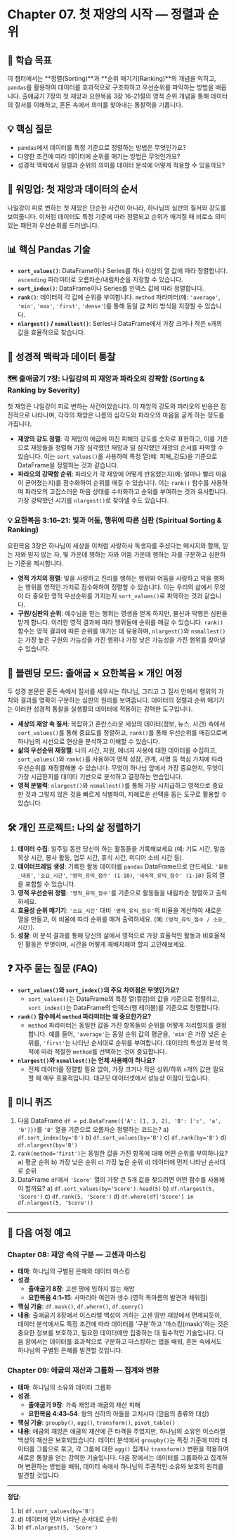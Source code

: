 # Chapter 07. 첫 재앙의 시작 — 정렬과 순위

## 📖 학습 목표

이 챕터에서는 **정렬(Sorting)**과 **순위 매기기(Ranking)**의 개념을 익히고, `pandas`를 활용하여 데이터를 효과적으로 구조화하고 우선순위를 파악하는 방법을 배웁니다. 출애굽기 7장의 첫 재앙과 요한복음 3장 16-21절의 영적 순위 개념을 통해 데이터의 질서를 이해하고, 혼돈 속에서 의미를 찾아내는 통찰력을 기릅니다.

## 💡 핵심 질문

*   `pandas`에서 데이터를 특정 기준으로 정렬하는 방법은 무엇인가요?
*   다양한 조건에 따라 데이터에 순위를 매기는 방법은 무엇인가요?
*   성경적 맥락에서 정렬과 순위의 의미를 데이터 분석에 어떻게 적용할 수 있을까요?

## 🚀 워밍업: 첫 재앙과 데이터의 순서

나일강이 피로 변하는 첫 재앙은 단순한 사건이 아니라, 하나님의 심판의 질서와 강도를 보여줍니다. 이처럼 데이터도 특정 기준에 따라 정렬되고 순위가 매겨질 때 비로소 의미 있는 패턴과 우선순위를 드러냅니다.

## 📊 핵심 Pandas 기술

*   **`sort_values()`**: DataFrame이나 Series를 하나 이상의 열 값에 따라 정렬합니다. `ascending` 파라미터로 오름차순/내림차순을 지정할 수 있습니다.
*   **`sort_index()`**: DataFrame이나 Series를 인덱스 값에 따라 정렬합니다.
*   **`rank()`**: 데이터의 각 값에 순위를 부여합니다. `method` 파라미터(예: `'average'`, `'min'`, `'max'`, `'first'`, `'dense'`)를 통해 동일 값 처리 방식을 지정할 수 있습니다.
*   **`nlargest()` / `nsmallest()`**: Series나 DataFrame에서 가장 크거나 작은 `n`개의 값을 효율적으로 찾습니다.

## 🔗 성경적 맥락과 데이터 통찰

### 🗺️ 출애굽기 7장: 나일강의 피 재앙과 파라오의 강퍅함 (Sorting & Ranking by Severity)

첫 재앙은 나일강이 피로 변하는 사건이었습니다. 이 재앙의 강도와 파라오의 반응은 점진적으로 나타나며, 각각의 재앙은 나름의 심각도와 파라오의 마음을 굳게 하는 정도를 가집니다.

*   **재앙의 강도 정렬**: 각 재앙이 애굽에 미친 피해의 강도를 숫자로 표현하고, 이를 기준으로 재앙들을 정렬해 가장 심각했던 재앙과 덜 심각했던 재앙의 순서를 파악할 수 있습니다. 이는 `sort_values()`를 사용하여 특정 열(예: 피해_강도)을 기준으로 DataFrame을 정렬하는 것과 같습니다.
*   **파라오의 강퍅함 순위**: 파라오가 각 재앙에 어떻게 반응했는지(예: 얼마나 빨리 마음이 굳어졌는지)를 점수화하여 순위를 매길 수 있습니다. 이는 `rank()` 함수를 사용하여 파라오의 고집스러운 마음 상태를 수치화하고 순위를 부여하는 것과 유사합니다. 가장 강퍅했던 시기를 `nlargest()`로 찾아낼 수도 있습니다.

### 💡 요한복음 3:16–21: 빛과 어둠, 행위에 따른 심판 (Spiritual Sorting & Ranking)

요한복음 3장은 하나님이 세상을 이처럼 사랑하사 독생자를 주셨다는 메시지와 함께, 믿는 자와 믿지 않는 자, 빛 가운데 행하는 자와 어둠 가운데 행하는 자를 구분하고 심판하는 기준을 제시합니다.

*   **영적 가치의 정렬**: 빛을 사랑하고 진리를 행하는 행위와 어둠을 사랑하고 악을 행하는 행위를 영적인 가치로 점수화하여 정렬할 수 있습니다. 이는 우리의 삶에서 무엇이 더 중요한 영적 우선순위를 가지는지 `sort_values()`로 파악하는 것과 같습니다.
*   **구원/심판의 순위**: 예수님을 믿는 행위는 영생을 얻게 하지만, 불신과 악행은 심판을 받게 합니다. 이러한 영적 결과에 따라 행위들에 순위를 매길 수 있습니다. `rank()` 함수는 영적 결과에 따른 순위를 매기는 데 유용하며, `nlargest()`와 `nsmallest()`는 가장 높은 구원의 가능성을 가진 행위나 가장 낮은 가능성을 가진 행위를 찾아낼 수 있습니다.

## 🤝 블렌딩 모드: 출애굽 × 요한복음 × 개인 여정

두 성경 본문은 혼돈 속에서 질서를 세우시는 하나님, 그리고 그 질서 안에서 행위의 가치와 결과를 명확히 구분하는 심판의 원리를 보여줍니다. 데이터의 정렬과 순위 매기기는 이러한 성경적 통찰을 실생활의 데이터에 적용하는 강력한 도구입니다.

*   **세상의 재앙 속 질서**: 복잡하고 혼란스러운 세상의 데이터(정보, 뉴스, 사건) 속에서 `sort_values()`를 통해 중요도를 정렬하고, `rank()`를 통해 우선순위를 매김으로써 하나님의 시선으로 현상을 분석하고 이해할 수 있습니다.
*   **삶의 우선순위 재정렬**: 나의 시간, 자원, 에너지 사용에 대한 데이터를 수집하고, `sort_values()`와 `rank()`를 사용하여 영적 성장, 관계, 사명 등 핵심 가치에 따라 우선순위를 재정렬해볼 수 있습니다. 무엇이 하나님 앞에서 가장 중요한지, 무엇이 가장 시급한지를 데이터 기반으로 분석하고 결정하는 연습입니다.
*   **영적 분별력**: `nlargest()`와 `nsmallest()`를 통해 가장 시치급하고 영적으로 중요한 것과 그렇지 않은 것을 빠르게 식별하여, 지혜로운 선택을 돕는 도구로 활용할 수 있습니다.

## 🛠️ 개인 프로젝트: 나의 삶 정렬하기

1.  **데이터 수집**: 일주일 동안 당신이 하는 활동들을 기록해보세요 (예: 기도 시간, 말씀 묵상 시간, 봉사 활동, 업무 시간, 휴식 시간, 미디어 소비 시간 등).
2.  **데이터프레임 생성**: 기록한 활동 데이터를 `pandas` DataFrame으로 만드세요. `'활동_내용'`, `'소요_시간'`, `'영적_유익_점수' (1-10)`, `'세속적_유익_점수' (1-10)` 등의 열을 포함할 수 있습니다.
3.  **영적 우선순위 정렬**: `'영적_유익_점수'`를 기준으로 활동들을 내림차순 정렬하고 출력하세요.
4.  **효율성 순위 매기기**: `'소요_시간'` 대비 `'영적_유익_점수'`의 비율을 계산하여 새로운 열을 만들고, 이 비율에 따라 순위를 매겨 출력하세요. (예: `(영적_유익_점수 / 소요_시간)`).
5.  **성찰**: 이 분석 결과를 통해 당신의 삶에서 영적으로 가장 효율적인 활동과 비효율적인 활동은 무엇이며, 시간을 어떻게 재배치해야 할지 고민해보세요.

## ❓ 자주 묻는 질문 (FAQ)

*   **`sort_values()`와 `sort_index()`의 주요 차이점은 무엇인가요?**
    *   `sort_values()`는 DataFrame의 특정 열(컬럼)의 값을 기준으로 정렬하고, `sort_index()`는 DataFrame의 인덱스(행 레이블)를 기준으로 정렬합니다.
*   **`rank()` 함수에서 `method` 파라미터는 왜 중요한가요?**
    *   `method` 파라미터는 동일한 값을 가진 항목들의 순위를 어떻게 처리할지를 결정합니다. 예를 들어, `'average'`는 동일 순위 값의 평균을, `'min'`은 가장 낮은 순위를, `'first'`는 나타난 순서대로 순위를 부여합니다. 데이터의 특성과 분석 목적에 따라 적절한 `method`를 선택하는 것이 중요합니다.
*   **`nlargest()`와 `nsmallest()`는 언제 사용해야 하나요?**
    *   전체 데이터를 정렬할 필요 없이, 가장 크거나 작은 상위/하위 `n`개의 값만 필요할 때 매우 효율적입니다. 대규모 데이터셋에서 성능상 이점이 있습니다.

## 🧠 미니 퀴즈

1.  다음 DataFrame `df = pd.DataFrame({'A': [1, 3, 2], 'B': ['c', 'a', 'b']})`를 `'B'` 열을 기준으로 오름차순 정렬하는 코드는?
    a) `df.sort_index(by='B')`
    b) `df.sort_values(by='B')`
    c) `df.rank(by='B')`
    d) `df.nlargest(by='B')`
2.  `rank(method='first')`는 동일한 값을 가진 항목에 대해 어떤 순위를 부여하나요?
    a) 평균 순위
    b) 가장 낮은 순위
    c) 가장 높은 순위
    d) 데이터에 먼저 나타난 순서대로 순위
3.  DataFrame `df`에서 `'Score'` 열의 가장 큰 5개 값을 찾으려면 어떤 함수를 사용해야 할까요?
    a) `df.sort_values(by='Score').head(5)`
    b) `df.nlargest(5, 'Score')`
    c) `df.rank(5, 'Score')`
    d) `df.where(df['Score'] in df.nlargest(5, 'Score'))`

---

## 🌟 다음 여정 예고

### **Chapter 08: 재앙 속의 구분 — 고센과 마스킹**

*   **테마**: 하나님의 구별된 은혜와 데이터 마스킹
*   **성경**:
    *   **출애굽기 8장**: 고센 땅에 임하지 않는 재앙
    *   **요한복음 4:1–15**: 사마리아 여인과 생수 (영적 목마름의 발견과 채워짐)
*   **핵심 기술**: `df.mask()`, `df.where()`, `df.query()`
*   **내용**: 출애굽기 8장에서 이스라엘 백성이 거하는 고센 땅만 재앙에서 면제되듯이, 데이터 분석에서도 특정 조건에 따라 데이터를 '구분'하고 '마스킹(mask)'하는 것은 중요한 정보를 보호하고, 필요한 데이터에만 집중하는 데 필수적인 기술입니다. 다음 장에서는 데이터를 효과적으로 구분하고 마스킹하는 법을 배워, 혼돈 속에서도 하나님의 구별된 은혜를 발견할 것입니다.

### **Chapter 09: 애굽의 재산과 그룹화 — 집계와 변환**

*   **테마**: 하나님의 소유와 데이터 그룹화
*   **성경**:
    *   **출애굽기 9장**: 가축 재앙과 애굽의 재산 피해
    *   **요한복음 4:43–54**: 왕의 신하의 아들을 고치시다 (믿음의 종류와 대상)
*   **핵심 기술**: `groupby()`, `agg()`, `transform()`, `pivot_table()`
*   **내용**: 애굽의 재앙은 애굽의 재산에 큰 타격을 주었지만, 하나님의 소유인 이스라엘 백성의 재산은 보호되었습니다. 데이터 분석에서 `groupby()`는 특정 기준에 따라 데이터를 그룹으로 묶고, 각 그룹에 대한 `agg()` 집계나 `transform()` 변환을 적용하여 새로운 통찰을 얻는 강력한 기술입니다. 다음 장에서는 데이터를 그룹화하고 집계하며 변환하는 방법을 배워, 데이터 속에서 하나님의 주권적인 소유와 보호의 원리를 발견할 것입니다.

---

**정답:**
1.  b) `df.sort_values(by='B')`
2.  d) 데이터에 먼저 나타난 순서대로 순위
3.  b) `df.nlargest(5, 'Score')`
